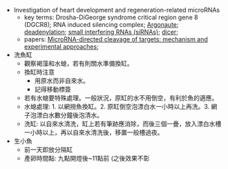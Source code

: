 * Investigation of heart development and regeneration-related microRNAs
  * key terms: 
  Drosha-DiGeorge syndrome critical region gene 8 (DGCR8); 
  RNA induced silencing complex; [Argonaute](https://en.wikipedia.org/wiki/Argonaute); 
  [deadenylation](https://reactome.org/content/detail/R-HSA-429947); 
  [small interfering RNAs (siRNAs)](https://en.wikipedia.org/wiki/Small_interfering_RNA); 
  [dicer](https://en.wikipedia.org/wiki/Dicer); 
  * papers:
  [MicroRNA-directed cleavage of targets: mechanism and experimental approaches](https://www.ncbi.nlm.nih.gov/pmc/articles/PMC4206712/); 
* 洗魚缸
  * 觀察褐藻和水螅，若有則關水準備換缸。
  * 換缸時注意
    * 用原水而非自來水。
    * 記得移動標簽
  * 若有水螅要特殊處理。一般狀況，原缸的水不用倒空，有利於魚的適應。
  * 水螅處理: 1. 以網撈魚換缸。2. 原缸倒空泡漂白水一小時以上再洗。3. 網子泡漂白水數分鐘後泡清水。
  * 洗缸: 以自來水清洗，缸上若有筆跡應消除，而後三個一疊，放入漂白水槽一小時以上，再以自來水清洗後，移置一般槽過夜。
* 生小魚
  * 前一天即放分隔缸
  * 產卵時間點: 九點開燈後~11點前 (之後效果不彰
  
